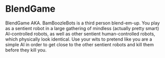 # BlendGame

BlendGame AKA. BamBoozleBots is a third person blend-em-up. You play as a sentient robot in a large gathering of mindless (actually pretty smart) AI-controlled robots, as well as other sentient human-controlled robots, which physically look identical. Use your wits to pretend like you are a simple AI in order to get close to the other sentient robots and kill them before they kill you.
